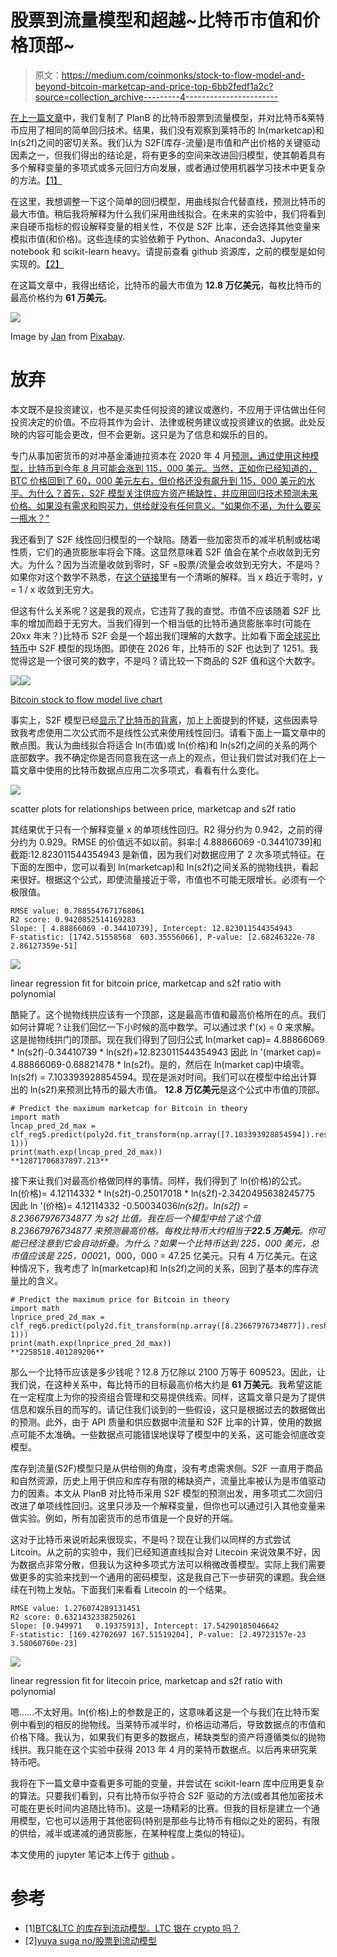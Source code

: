 # 股票到流量模型和超越~比特币市值和价格顶部~

> 原文：<https://medium.com/coinmonks/stock-to-flow-model-and-beyond-bitcoin-marketcap-and-price-top-6bb2fedf1a2c?source=collection_archive---------4----------------------->

[在上一篇文章](https://yuyasugano.medium.com/stock-to-flow-model-for-btc-ltc-is-ltc-silver-in-crypto-7abbbd8f3f0e)中，我们复制了 PlanB 的比特币股票到流量模型，并对比特币&莱特币应用了相同的简单回归技术。结果，我们没有观察到莱特币的 ln(marketcap)和 ln(s2f)之间的密切关系。我们认为 S2F(库存-流量)是市值和产出价格的关键驱动因素之一，但我们得出的结论是，将有更多的空间来改进回归模型，使其朝着具有多个解释变量的多项式或多元回归方向发展，或者通过使用机器学习技术中更复杂的方法。[【1】](/coinmonks/stock-to-flow-model-for-btc-ltc-is-ltc-silver-in-crypto-7abbbd8f3f0e)

在这里，我想调整一下这个简单的回归模型，用曲线拟合代替直线，预测比特币的最大市值。稍后我将解释为什么我们采用曲线拟合。在未来的实验中，我们将看到来自硬币指标的假设解释变量的相关性，不仅是 S2F 比率，还会选择其他变量来模拟市值(和价格)。这些连续的实验依赖于 Python、Anaconda3、Jupyter notebook 和 scikit-learn heavy。请提前查看 github 资源库，之前的模型是如何实现的。[【2】](/coinmonks/stock-to-flow-model-for-btc-ltc-is-ltc-silver-in-crypto-7abbbd8f3f0e)

在这篇文章中，我得出结论，比特币的最大市值为 **12.8 万亿美元**，每枚比特币的最高价格约为 **61 万美元**。

![](img/020ae8338dfbd7c97288285d1d28d4ce.png)

Image by [Jan](https://pixabay.com/users/janjf93-3084263/) from [Pixabay](https://pixabay.com/).

# 放弃

本文既不是投资建议，也不是买卖任何投资的建议或邀约，不应用于评估做出任何投资决定的价值。不应将其作为会计、法律或税务建议或投资建议的依据。此处反映的内容可能会更改，但不会更新。这只是为了信息和娱乐的目的。

专门从事加密货币的对冲基金潘迪拉资本在 2020 年 4 月[预测，通过使用这种模型，比特币到今年 8 月可能会涨到 115，000 美元。当然，正如你已经知道的，BTC 价格回到了 60，000 美元左右，但价格还没有飙升到 115，000 美元的水平。为什么？首先，S2F 模型关注供应方资产稀缺性，并应用回归技术预测未来价格。如果没有需求和购买力，供给就没有任何意义。"如果你不渴，为什么要买一瓶水？"](https://blog.panteracapital.com/out-performing-bitcoin-pantera-blockchain-letter-june-2020-1d0ac9ec3482)

我还看到了 S2F 线性回归模型的一个缺陷。随着一些加密货币的减半机制或枯竭性质，它们的通货膨胀率将会下降。这显然意味着 S2F 值会在某个点收敛到无穷大。为什么？因为当流量收敛到零时，SF =股票/流量会收敛到无穷大，不是吗？如果你对这个数学不熟悉，在[这个链接](https://www.britannica.com/science/convergence-mathematics)里有一个清晰的解释。当 x 趋近于零时，y = 1 / x 收敛到无穷大。

但这有什么关系呢？这是我的观点，它违背了我的直觉。市值不应该随着 S2F 比率的增加而趋于无穷大。当我们得到一个相当低的比特币通货膨胀率时(可能在 20xx 年末？)比特币 S2F 会是一个超出我们理解的大数字。比如看下面[全球买比特币](https://stats.buybitcoinworldwide.com/stock-to-flow/)中 S2F 模型的现场图。即使在 2026 年，比特币的 S2F 也达到了 1251。我觉得这是一个很可笑的数字，不是吗？请比较一下商品的 S2F 值和这个大数字。

![](img/1c42a5fd2be8c23c0c8169876816cca3.png)![](img/73198f2007024919f77b8a0d5cc6e6b4.png)

[Bitcoin stock to flow model live chart](https://stats.buybitcoinworldwide.com/stock-to-flow/)

事实上，S2F 模型已经[显示了比特币的背离](https://finance.yahoo.com/news/bitcoin-stock-flow-model-rooted-153030252.html)，加上上面提到的怀疑，这些因素导致我考虑使用二次公式而不是线性公式来使用线性回归。请看下面上一篇文章中的散点图。我认为曲线拟合将适合 ln(市值)或 ln(价格)和 ln(s2f)之间的关系的两个底部数字。我不确定你是否同意我在这一点上的观点，但让我们尝试对我们在上一篇文章中使用的比特币数据点应用二次多项式，看看有什么变化。

![](img/3fcaa7515dcfb54def9b0207b1407fd7.png)

scatter plots for relationships between price, marketcap and s2f ratio

其结果优于只有一个解释变量 x 的单项线性回归。R2 得分约为 0.942，之前的得分约为 0.929。RMSE 的价值远不如以前。斜率:[ 4.88866069 -0.34410739]和截距:12.823011544354943 是新值，因为我们对数据应用了 2 次多项式特征。在下面的左图中，您可以看到 ln(marketcap)和 ln(s2f)之间关系的抛物线拱，看起来很好。根据这个公式，即使流量接近于零，市值也不可能无限增长。必须有一个极限值。

```
RMSE value: 0.7885547671768061
R2 score: 0.9420852514169283
Slope: [ 4.88866069 -0.34410739], Intercept: 12.823011544354943
F-statistic: [1742.51558568  603.35556066], P-value: [2.68246322e-78 2.86127359e-51]
```

![](img/8eb0b870f6a908b82849e4dec96e1cb0.png)

linear regression fit for bitcoin price, marketcap and s2f ratio with polynomial

酷毙了。这个抛物线拱应该有一个顶部，这是最高市值和最高价格所在的点。我们如何计算呢？让我们回忆一下小时候的高中数学。可以通过求 f'(x) = 0 来求解。这是抛物线拱门的顶部。现在我们得到了回归公式 ln(market cap)= 4.88866069 * ln(s2f)-0.34410739 * ln(s2f)+12.823011544354943 因此 ln '(market cap)= 4.88866069-0.68821478 * ln(s2f)。是的，然后在 ln(market cap)中填零。ln(s2f) = 7.103393928854594。现在是派对时间。我们可以在模型中给出计算出的 ln(s2f)来预测比特币的最大市值。 **12.8 万亿美元**是这个公式中市值的顶部。

```
# Predict the maximum marketcap for Bitcoin in theory
import math
lncap_pred_2d_max = clf_reg5.predict(poly2d.fit_transform(np.array([7.103393928854594]).reshape(-1, 1)))
print(math.exp(lncap_pred_2d_max))
**12871706837897.213**
```

接下来让我们对最高价格做同样的事情。同样，我们得到了 ln(价格)的公式。ln(价格)= 4.12114332 * ln(s2f)-0.25017018 * ln(s2f)-2.3420495638245775 因此 ln '(价格)= 4.12114332 -0.50034036*ln(s2f)。ln(s2f) = 8.23667976734877 为 s2f 比值。我在后一个模型中给了这个值 8.23667976734877 来预测最高价格。每枚比特币大约相当于**22.5 万美元**。你可能已经注意到它会自动折叠。为什么？如果一个比特币达到 225，000 美元，总市值应该是 225，000*21，000，000 = 47.25 亿美元。只有 4 万亿美元。在这种情况下，我考虑了 ln(marketcap)和 ln(s2f)之间的关系，回到了基本的库存流量比的含义。

```
# Predict the maximum price for Bitcoin in theory
import math
lnprice_pred_2d_max = clf_reg6.predict(poly2d.fit_transform(np.array([8.23667976734877]).reshape(-1, 1)))
print(math.exp(lnprice_pred_2d_max))
**2258518.401289206**
```

那么一个比特币应该是多少钱呢？12.8 万亿除以 2100 万等于 609523。因此，让我们说，在这种关系中，每比特币的目标最高价格大约是 **61 万美元**。我希望这能在一定程度上为你的投资组合管理和交易提供线索。同样，这篇文章只是为了提供信息和娱乐目的而写的。请记住我们谈到的一些假设，这只是根据过去的数据做出的预测。此外，由于 API 质量和供应数据中流量和 S2F 比率的计算，使用的数据点可能不太准确。一些数据点可能错误地误导了模型中的关系，这可能会彻底改变模型。

库存到流量(S2F)模型只是从供给侧的角度，没有考虑需求侧。S2F 一直用于商品和自然资源，历史上用于供应和库存有限的稀缺资产，流量比率被认为是市值驱动力的因素。本文从 PlanB 对比特币采用 S2F 模型的预测出发，用多项式二次回归改进了单项线性回归。这里只涉及一个解释变量，但你也可以通过引入其他变量来做实验。例如，所有加密货币的总市值是一个良好的开端。

这对于比特币来说听起来很现实，不是吗？现在让我们以同样的方式尝试 Litcoin。从之前的实验中，我们已经知道直线拟合对 Litecoin 来说效果不好，因为数据点非常分散，但我认为这种多项式方法可以稍微改善模型。实际上我们需要做更多的实验来找到一个通用的密码模型，这是我自己下一步研究的课题。我会继续在刊物上发帖。下面我们来看看 Litecoin 的一个结果。

```
RMSE value: 1.276074289131451
R2 score: 0.6321432338250261
Slope: [0.949971   0.19375913], Intercept: 17.54290185046642
F-statistic: [169.42702697 167.51519204], P-value: [2.49723157e-23 3.58060760e-23]
```

![](img/8273fcbd2491e12f86d2e286d07caaa4.png)

linear regression fit for litecoin price, marketcap and s2f ratio with polynomial

嗯……不太好用。ln(价格)上的参数是正的，这意味着这是一个与我们在比特币案例中看到的相反的抛物线。当莱特币减半时，价格运动滞后，导致数据点的市值和价格下降。我认为，如果我们有更多的数据点，稀缺类型的资产将遵循类似的抛物线拱。我只能在这个实验中获得 2013 年 4 月的莱特币数据点。以后再来研究莱特币吧。

我将在下一篇文章中查看更多可能的变量，并尝试在 scikit-learn 库中应用更复杂的算法。只要我们看到，只有比特币似乎符合 S2F 驱动的方法(或者其他加密技术可能在更长时间内追随比特币)。这是一场精彩的比赛。但我的目标是建立一个通用模型，它也可以适用于其他密码(特别是那些与比特币有相似之处的密码，有限的供给，减半或递减的通货膨胀，在某种程度上类似的特征)。

本文使用的 jupyter 笔记本上传于 [github](https://github.com/yuyasugano/stock-to-flow-model/blob/main/Stock-to-flow%20model%20in%20crypto%20and%20beyond%20Polynomial%20Regression.ipynb) 。

# 参考

*   [1][BTC&LTC 的库存到流动模型。LTC 银在 crypto 吗？](/coinmonks/stock-to-flow-model-for-btc-ltc-is-ltc-silver-in-crypto-7abbbd8f3f0e)
*   [2][yuya suga no/股票到流动模型](http://references%20[1]%20yuyasugano/pancake-bakery-arbitrage%20[2]%20Comparison%20betwen%20Flashloan%20providers:%20Aave%20vs%20dYdX%20vs%20Uniswap%20[3]%20Flash%20Swaps%20%E2%80%94%20Uniswap%20V2)